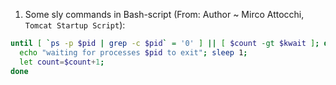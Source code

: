 1. Some sly commands in Bash-script (From: Author ~ Mirco Attocchi, `Tomcat Startup Script`):

```bash
until [ `ps -p $pid | grep -c $pid` = '0' ] || [ $count -gt $kwait ]; do
  echo "waiting for processes $pid to exit"; sleep 1;
  let count=$count+1;
done
```
